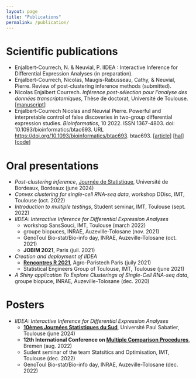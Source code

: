 ```yaml
---
layout: page
title: "Publications"
permalink: /publication/
---
```



# Scientific publications 

- Enjalbert-Courrech, N. & Neuvial, P. IIDEA : Interactive Inference for Differential Expression Analyses (in preparation).
- Enjalbert-Courrech, Nicolas, Maugis-Rabusseau, Cathy, & Neuvial, Pierre. Review of post-clustering inference methods (submitted).
- Nicolas Enjalbert Courrech. *Inférence post-sélection pour l’analyse des données transcriptomiques*, Thèse de doctorat, Université de Toulouse. [[manuscript](manuscrit_these_NEC_bibliotheque.pdf)]
- Enjalbert-Courrech Nicolas and Neuvial Pierre. Powerful and interpretable control of false discoveries in two-group differential expression studies. *Bioinformatics*, 10 2022. ISSN 1367-4803. doi: 10.1093/bioinformatics/btac693. URL https://doi.org/10.1093/bioinformatics/btac693. btac693. [[article](https://academic.oup.com/bioinformatics/article/38/23/5214/6764584)] [[hal](https://hal.science/hal-03601095/)] [[code](https://github.com/sanssouci-org/IIDEA-method-paper)]


# Oral presentations 

- _Post-clustering inference_, [Journée de Statistique](https://jds2024.sciencesconf.org/), Université de Bordeaux, Bordeaux (june 2024)
- _Convex clustering for single-cell RNA-seq data_, workshop DDisc, IMT, Toulouse (oct. 2022)
- _Introduction to multiple testings_, Student seminar, IMT, Toulouse (sept. 2022)
- _IIDEA: Interactive Inference for Differential Expression Analyses_
	- workshop SansSouci, IMT, Toulouse (march 2022)
	- groupe biopuces, INRAE, Auzeville-Tolosane (nov. 2021)
	- GenoToul Bio-stat/Bio-info day, INRAE, Auzeville-Tolosane (oct. 2021)
	- **JOBIM 2021**, Paris (juil. 2021)
- _Creation and deployment of IIDEA_
	- [**Rencontres R 2021**](https://paris2021.rencontresr.fr/), Agro-Paristech Paris (juily 2021)
	- Statistical Engineers Group of Toulouse, IMT, Toulouse (june 2021)
- _A Shiny application To Explore Clusterings of Single-Cell RNA-seq data_, groupe biopuce, INRAE, Auzeville-Tolosane (dec. 2020)


# Posters 

- _IIDEA: Interactive Inference for Differential Expression Analyses_ 
	- [**10èmes Journées Statistiques du Sud**](https://indico.math.cnrs.fr/event/10091/), Université Paul Sabatier, Toulouse (june 2024)
	- **12th International Conference on [Multiple Comparison Procedures](https://www.mcp-conference.org/)**, Bremen (aug. 2022)
	- Sudent seminar of the team Statsitics and Optimisation, IMT, Toulouse (dec. 2022)
	- GenoToul Bio-stat/Bio-info day, INRAE, Auzeville-Tolosane (dec. 2022)


